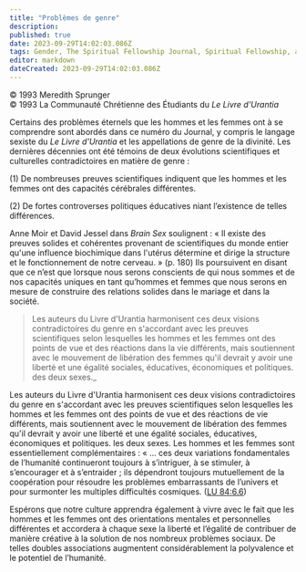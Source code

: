 ```yaml
---
title: "Problèmes de genre"
description: 
published: true
date: 2023-09-29T14:02:03.086Z
tags: Gender, The Spiritual Fellowship Journal, Spiritual Fellowship, article
editor: markdown
dateCreated: 2023-09-29T14:02:03.086Z
---
```


<p class="v-card v-sheet theme--light gray lighten-3 px-2">© 1993 Meredith Sprunger<br>© 1993 La Communauté Chrétienne des Étudiants du <i>Le Livre d'Urantia</i></p>


Certains des problèmes éternels que les hommes et les femmes ont à se comprendre sont abordés dans ce numéro du Journal, y compris le langage sexiste du _Le Livre d'Urantia_ et les appellations de genre de la divinité. Les dernières décennies ont été témoins de deux évolutions scientifiques et culturelles contradictoires en matière de genre :

(1) De nombreuses preuves scientifiques indiquent que les hommes et les femmes ont des capacités cérébrales différentes.

(2) De fortes controverses politiques éducatives niant l’existence de telles différences.

Anne Moir et David Jessel dans _Brain Sex_ soulignent : « Il existe des preuves solides et cohérentes provenant de scientifiques du monde entier qu'une influence biochimique dans l'utérus détermine et dirige la structure et le fonctionnement de notre cerveau. » (p. 180) Ils poursuivent en disant que ce n’est que lorsque nous serons conscients de qui nous sommes et de nos capacités uniques en tant qu’hommes et femmes que nous serons en mesure de construire des relations solides dans le mariage et dans la société.

> Les auteurs du Livre d'Urantia harmonisent ces deux visions contradictoires du genre en s'accordant avec les preuves scientifiques selon lesquelles les hommes et les femmes ont des points de vue et des réactions dans la vie différents, mais soutiennent avec le mouvement de libération des femmes qu'il devrait y avoir une liberté et une égalité sociales, éducatives, économiques et politiques. des deux sexes._

Les auteurs du Livre d'Urantia harmonisent ces deux visions contradictoires du genre en s'accordant avec les preuves scientifiques selon lesquelles les hommes et les femmes ont des points de vue et des réactions de vie différents, mais soutiennent avec le mouvement de libération des femmes qu'il devrait y avoir une liberté et une égalité sociales, éducatives, économiques et politiques. les deux sexes. Les hommes et les femmes sont essentiellement complémentaires : « … ces deux variations fondamentales de l’humanité continueront toujours à s’intriguer, à se stimuler, à s’encourager et à s’entraider ; ils dépendront toujours mutuellement de la coopération pour résoudre les problèmes embarrassants de l’univers et pour surmonter les multiples difficultés cosmiques. ([LU 84:6.6](/fr/The_Urantia_Book/84#p6_6))

Espérons que notre culture apprendra également à vivre avec le fait que les hommes et les femmes ont des orientations mentales et personnelles différentes et accordera à chaque sexe la liberté et l’égalité de contribuer de manière créative à la solution de nos nombreux problèmes sociaux. De telles doubles associations augmentent considérablement la polyvalence et le potentiel de l’humanité.

